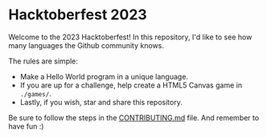 # Hacktoberfest 2023

Welcome to the 2023 Hacktoberfest! In this repository, I'd like to see how many languages the Github community knows. 

The rules are simple:

- Make a Hello World program in a unique language.
- If you are up for a challenge, help create a HTML5 Canvas game in `./games/`.
- Lastly, if you wish, star and share this repository.

Be sure to follow the steps in the [CONTRIBUTING.md](./CONTRIBUTING.md) file. And remember to have fun :)
